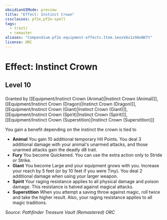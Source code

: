 ```yaml
---
obsidianUIMode: preview
title: "Effect: Instinct Crown"
cssclasses: pf2e,pf2e-spell
tags:
  - trait/
  - remaster
aliases: "Compendium.pf2e.equipment-effects.Item.1eoxVAx1z9AoNKTt"
license: ORC
---
```

# Effect: Instinct Crown
## Level 10
### 






Granted by [[Equipment/Instinct Crown (Animal)|Instinct Crown (Animal)]], [[Equipment/Instinct Crown (Dragon)|Instinct Crown (Dragon)]], [[Equipment/Instinct Crown (Giant)|Instinct Crown (Giant)]], [[Equipment/Instinct Crown (Spirit)|Instinct Crown (Spirit)]], [[Equipment/Instinct Crown (Superstition)|Instinct Crown (Superstition)]]

You gain a benefit depending on the instinct the crown is tied to

*   **Animal** You gain 10 additional temporary Hit Points. You deal 3 additional damage with your animal's unarmed attacks, and those unarmed attacks gain the deadly d8 trait.
*   **Fury** You become Quickened. You can use the extra action only to Stride or Strike.
*   **Giant** You become Large and your equipment grows with you. Increase your reach by 5 feet (or by 10 feet if you were Tiny). You deal 2 additional damage when using your larger weapon.
*   **Spirit** Your raging resistance applies to all physical damage and poison damage. This resistance is halved against magical attacks.
*   **Superstition** When you attempt a saving throw against magic, roll twice and take the higher result. Also, your raging resistance applies to all magic traditions.

*Source: Pathfinder Treasure Vault (Remastered)*
*ORC*